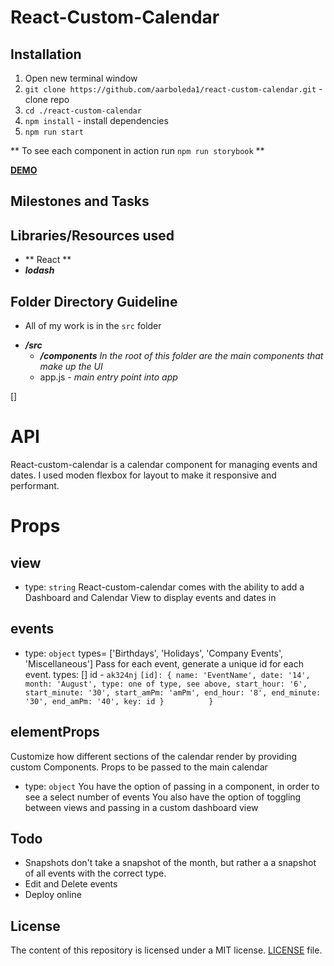 # React-Custom-Calendar

## Installation
1. Open new terminal window
2. `git clone https://github.com/aarboleda1/react-custom-calendar.git` - clone repo
3. `cd ./react-custom-calendar`
4. `npm install` - install dependencies
5. `npm run start`

** To see each component in action run `npm run storybook` **

[__DEMO__](http://antonarboleda.io/react-custom-calendar/)
## Milestones and Tasks

## Libraries/Resources used
- ** React **
- **_lodash_** 

## Folder Directory Guideline
- All of my work is in the `src` folder
* **_/src_**
   - **_/components_** _In the root of this folder are the main components that make up the UI_        
   + app.js - _main entry point into app_   

[]
# API 
React-custom-calendar is a calendar component for managing events and dates. I used moden flexbox for layout to make it responsive and performant. 

# Props

## view
- type: `string`
React-custom-calendar comes with the ability to add a Dashboard and Calendar View to display events and dates in 

## events
- type: `object`
types= ['Birthdays',	'Holidays',	'Company Events', 'Miscellaneous']
Pass for each event, generate a unique id for each event. 
types: []
id - `ak324nj`
`[id]: {
   name: 'EventName',
   date: '14',
   month: 'August',
   type: one of type, see above,
   start_hour: '6',
   start_minute: '30',
   start_amPm: 'amPm',
   end_hour: '8',
   end_minute: '30',
   end_amPm: '40',
   key: id
 }         
}`

## elementProps

Customize how different sections of the calendar render by providing custom Components. Props to be passed to the main calendar <div>
- type: `object`
You have the option of passing in a <Filter/> component, in order to see a select number of events
You also have the option of toggling between views and passing in a custom dashboard view 
## Todo
- Snapshots don't take a snapshot of the month, but rather a a snapshot of all events with the correct type. 
- Edit and Delete events 
- Deploy online





## License
The content of this repository is licensed under a MIT license.
[LICENSE](/LICENSE) file.


